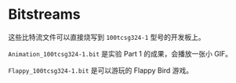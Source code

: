 # Bitstreams

这些比特流文件可以直接烧写到 `100tcsg324-1` 型号的开发板上。

`Animation_100tcsg324-1.bit` 是实验 Part 1 的成果，会播放一张小 GIF。

`Flappy_100tcsg324-1.bit` 是可以游玩的 Flappy Bird 游戏。